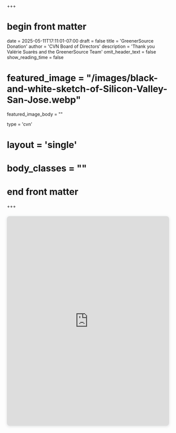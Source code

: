 +++
# begin front matter

date = 2025-05-11T17:11:01-07:00
draft = false
title = 'GreenerSource Donation'
author = 'CVN Board of Directors'
description = 'Thank you Valérie Suarès and the GreenerSource Team'
omit_header_text = false
show_reading_time = false

# featured_image = "/images/black-and-white-sketch-of-Silicon-Valley-San-Jose.webp"
featured_image_body = ""


type = 'cvn'
# layout = 'single'
# body_classes = ""

# end front matter
+++

<div style="position: relative; width: 100%; height: 0; padding-top: 129.4118%;
 padding-bottom: 0; box-shadow: 0 2px 8px 0 rgba(63,69,81,0.16); margin-top: 1.6em; margin-bottom: 0.9em; overflow: hidden;
 border-radius: 8px; will-change: transform;">
  <iframe loading="lazy" style="position: absolute; width: 100%; height: 100%; top: 0; left: 0; border: none; padding: 0;margin: 0;"
    src="https://www.canva.com/design/DAGlvwTQRqg/S7Es4o_yil6M3NAIpZf6Tw/view?embed" allowfullscreen="allowfullscreen" allow="fullscreen">
  </iframe>
</div>
